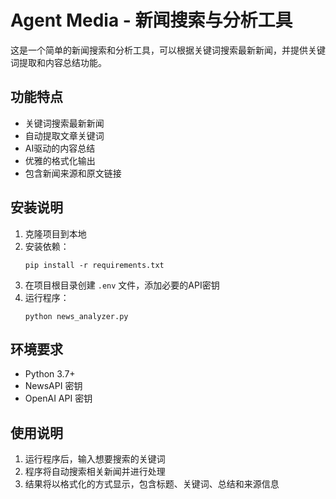 # Agent Media - 新闻搜索与分析工具

这是一个简单的新闻搜索和分析工具，可以根据关键词搜索最新新闻，并提供关键词提取和内容总结功能。

## 功能特点

- 关键词搜索最新新闻
- 自动提取文章关键词
- AI驱动的内容总结
- 优雅的格式化输出
- 包含新闻来源和原文链接

## 安装说明

1. 克隆项目到本地
2. 安装依赖：
   ```
   pip install -r requirements.txt
   ```
3. 在项目根目录创建 `.env` 文件，添加必要的API密钥
4. 运行程序：
   ```
   python news_analyzer.py
   ```

## 环境要求

- Python 3.7+
- NewsAPI 密钥
- OpenAI API 密钥

## 使用说明

1. 运行程序后，输入想要搜索的关键词
2. 程序将自动搜索相关新闻并进行处理
3. 结果将以格式化的方式显示，包含标题、关键词、总结和来源信息
